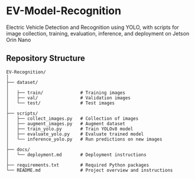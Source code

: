 # EV-Model-Recognition
Electric Vehicle Detection and Recognition using YOLO, with scripts for image collection, training, evaluation, inference, and deployment on Jetson Orin Nano


##  Repository Structure

```plaintext
EV-Recognition/
│
├── dataset/                
│          
│   ├── train/              # Training images
│   ├── val/                # Validation images
│   └── test/               # Test images
│
├── scripts/                
│   ├── collect_images.py   # Collection of images
│   ├── augment_images.py   # Augment dataset
│   ├── train_yolo.py       # Train YOLOv8 model
│   ├── evaluate_yolo.py    # Evaluate trained model
│   └── inference_yolo.py   # Run predictions on new images
│
├── docs/                   
│   └── deployment.md       # Deployment instructions
│
├── requirements.txt        # Required Python packages
└── README.md               # Project overview and instructions
